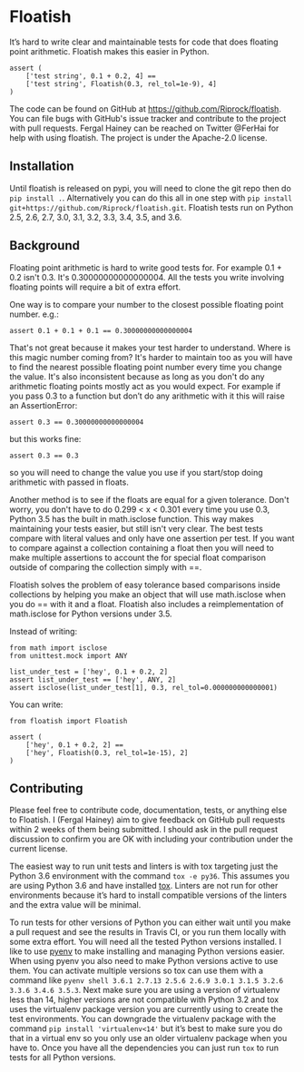 # Floatish

It’s hard to write clear and maintainable tests for code that does
floating point arithmetic. Floatish makes this easier in Python.

```
assert (
    ['test string', 0.1 + 0.2, 4] ==
    ['test string', Floatish(0.3, rel_tol=1e-9), 4]
)
```

The code can be found on GitHub at https://github.com/Riprock/floatish.
You can file bugs with GitHub's issue tracker and contribute to the
project with pull requests. Fergal Hainey can be reached on Twitter
@FerHai for help with using floatish. The project is under the
Apache-2.0 license.


## Installation

Until floatish is released on pypi, you will need to clone the git repo
then do `pip install .`. Alternatively you can do this all in one step
with `pip install git+https://github.com/Riprock/floatish.git`. Floatish
tests run on Python 2.5, 2.6, 2.7, 3.0, 3.1, 3.2, 3.3, 3.4, 3.5, and
3.6.


## Background

Floating point arithmetic is hard to write good tests for. For example
0.1 + 0.2 isn't 0.3. It's 0.30000000000000004. All the tests you write
involving floating points will require a bit of extra effort.

One way is to compare your number to the closest possible floating point
number. e.g.:

```
assert 0.1 + 0.1 + 0.1 == 0.30000000000000004
```

That's not great because it makes your test harder to understand. Where
is this magic number coming from? It's harder to maintain too as you
will have to find the nearest possible floating point number every time
you change the value. It's also inconsistent because as long as you
don't do any arithmetic floating points mostly act as you would expect.
For example if you pass 0.3 to a function but don’t do any arithmetic
with it this will raise an AssertionError:

```
assert 0.3 == 0.30000000000000004
```

but this works fine:

```
assert 0.3 == 0.3
```

so you will need to change the value you use if you start/stop doing
arithmetic with passed in floats.

Another method is to see if the floats are equal for a given tolerance.
Don't worry, you don't have to do 0.299 < x < 0.301 every time you use
0.3, Python 3.5 has the built in math.isclose function. This way makes
maintaining your tests easier, but still isn't very clear. The best
tests compare with literal values and only have one assertion per test.
If you want to compare against a collection containing a float then you
will need to make multiple assertions to account the for special float
comparison outside of comparing the collection simply with ==.

Floatish solves the problem of easy tolerance based comparisons inside
collections by helping you make an object that will use math.isclose
when you do == with it and a float. Floatish also includes a
reimplementation of math.isclose for Python versions under 3.5.

Instead of writing:

```
from math import isclose
from unittest.mock import ANY

list_under_test = ['hey', 0.1 + 0.2, 2]
assert list_under_test == ['hey', ANY, 2]
assert isclose(list_under_test[1], 0.3, rel_tol=0.000000000000001)
```

You can write:

```
from floatish import Floatish

assert (
	['hey', 0.1 + 0.2, 2] ==
	['hey', Floatish(0.3, rel_tol=1e-15), 2]
)
```


## Contributing

Please feel free to contribute code, documentation, tests, or anything
else to Floatish. I (Fergal Hainey) aim to give feedback on GitHub pull
requests within 2 weeks of them being submitted. I should ask in the
pull request discussion to confirm you are OK with including your
contribution under the current license.

The easiest way to run unit tests and linters is with tox targeting just
the Python 3.6 environment with the command `tox -e py36`. This assumes
you are using Python 3.6 and have installed [tox]. Linters are not run
for other environments because it’s hard to install compatible versions
of the linters and the extra value will be minimal.

To run tests for other versions of Python you can either wait until you
make a pull request and see the results in Travis CI, or you run them
locally with some extra effort. You will need all the tested Python
versions installed. I like to use [pyenv] to make installing and
managing Python versions easier. When using pyenv you also need to make
Python versions active to use them. You can activate multiple versions
so tox can use them with a command like `pyenv shell 3.6.1 2.7.13 2.5.6
2.6.9 3.0.1 3.1.5 3.2.6 3.3.6 3.4.6 3.5.3`. Next make sure you are using
a version of virtualenv less than 14, higher versions are not compatible
with Python 3.2 and tox uses the virtualenv package version you are
currently using to create the test environments. You can downgrade
the virtualenv package with the command `pip install 'virtualenv<14'`
but it’s best to make sure you do that in a virtual env so you only use
an older virtualenv package when you have to. Once you have all the
dependencies you can just run `tox` to run tests for all Python
versions.

[tox]: https://tox.readthedocs.io/en/latest/
[pyenv]: https://github.com/pyenv/pyenv
